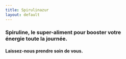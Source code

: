 ```yaml
---
title: Spirulinazur
layout: default
---
```


<div class="text-color">

  <h3> Spiruline,  le super-aliment pour booster votre <br> énergie toute la journée.</h3>

  <h4> Laissez-nous prendre soin de vous. </h4>

</div>

<!---
<div style='display: flex;   flex-direction: row;'>

  <h6 class="discount-text"> <strong> 20% REDUCTION </strong> <em style='color: white;'>   au lancement pour les abonnés à la newsletter ! </em>   </h6>

</div>

-->



